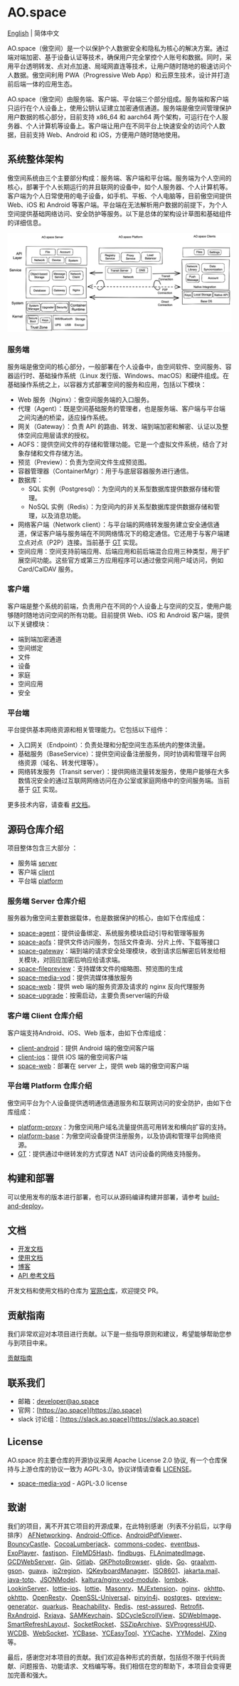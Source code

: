 # AO.space

[English](README.md) | 简体中文

AO.space（傲空间）是一个以保护个人数据安全和隐私为核心的解决方案。通过端对端加密、基于设备认证等技术，确保用户完全掌控个人账号和数据。同时，采用平台透明转发、点对点加速、局域网直连等技术，让用户随时随地的极速访问个人数据。傲空间利用 PWA（Progressive Web App）和云原生技术，设计并打造前后端一体的应用生态。

AO.space（傲空间）由服务端、客户端、平台端三个部分组成。服务端和客户端只运行在个人设备上，使用公钥认证建立加密通信通道。服务端是傲空间管理保护用户数据的核心部分，目前支持 x86_64 和 aarch64 两个架构，可运行在个人服务器、个人计算机等设备上。客户端让用户在不同平台上快速安全的访问个人数据，目前支持 Web、Android 和 iOS，方便用户随时随地使用。

## 系统整体架构

傲空间系统由三个主要部分构成：服务端、客户端和平台端。服务端为个人空间的核心，部署于个人长期运行的并且联网的设备中，如个人服务器、个人计算机等。客户端为个人日常使用的电子设备，如手机、平板、个人电脑等，目前傲空间提供 Web、iOS 和 Android 等客户端。平台端在无法解析用户数据的前提下，为个人空间提供基础网络访问、安全防护等服务。以下是总体的架构设计草图和基础组件的详细信息。

![AO.space-architecture](./assets/architecture.png)

### 服务端

服务端是傲空间的核心部分，一般部署在个人设备中，由空间软件、空间服务、容器运行时、基础操作系统（Linux 发行版、Windows、macOS）和硬件组成。在基础操作系统之上，以容器方式部署空间的服务和应用，包括以下模块：

- Web 服务（Nginx）：傲空间服务端的入口服务。
- 代理（Agent）：既是空间基础服务的管理者，也是服务端、客户端与平台端之间沟通的桥梁，适应操作系统。
- 网关（Gateway）：负责 API 的路由、转发、端到端加密和解密、认证以及整体空间应用层请求的授权。
- AOFS：提供空间文件的存储和管理功能。它是一个虚拟文件系统，结合了对象存储和文件存储方法。
- 预览（Preview）：负责为空间文件生成预览图。
- 容器管理器（ContainerMgr）：用于与底层容器服务进行通信。
- 数据库：
  - SQL 实例（Postgresql）：为空间内的关系型数据库提供数据存储和管理。
  - NoSQL 实例（Redis）：为空间内的非关系型数据库提供数据存储和管理，以及消息功能。
- 网络客户端（Network client）：与平台端的网络转发服务建立安全通信通道，保证客户端与服务端在不同网络情况下的稳定通信。它还用于与客户端建立点对点（P2P）连接。当前基于 [GT](https://github.com/ao-space/gt) 实现。
- 空间应用：空间支持前端应用、后端应用和前后端混合应用三种类型，用于扩展空间功能。这些官方或第三方应用程序可以通过傲空间用户域访问，例如 Card/CalDAV 服务。

### 客户端

客户端是整个系统的前端，负责用户在不同的个人设备上与空间的交互，使用户能够随时随地访问空间的所有功能。目前提供 Web、iOS 和 Android 客户端，提供以下关键模块：

- 端到端加密通道
- 空间绑定
- 文件
- 设备
- 家庭
- 空间应用
- 安全


### 平台端

平台提供基本网络资源和相关管理能力。它包括以下组件：

- 入口网关（Endpoint）：负责处理和分配空间生态系统内的整体流量。
- 基础服务（BaseService）：提供空间设备注册服务，同时协调和管理平台网络资源（域名、转发代理等）。
- 网络转发服务（Transit server）：提供网络流量转发服务，使用户能够在大多数情况安全的通过互联网网络访问在办公室或家庭网络中的空间服务端。当前基于 [GT](https://github.com/ao-space/gt) 实现。

更多技术内容，请查看 [#文档](#文档)。

## 源码仓库介绍

项目整体包含三大部分 ：

- 服务端 [server](./server/)
- 客户端 [client](./client/)
- 平台端 [platform](./platform/)

### 服务端 Server 仓库介绍

服务器为傲空间主要数据载体，也是数据保护的核心，由如下仓库组成：
  
- [space-agent](https://github.com/ao-space/space-agent)：提供设备绑定、系统服务模块启动引导和管理等服务
- [space-aofs](https://github.com/ao-space/space-aofs)：提供文件访问服务，包括文件查询、分片上传、下载等接口
- [space-gateway](https://github.com/ao-space/space-gateway)：端到端的请求安全处理模块，收到请求后解密后转发给相关模块，对回应加密后响应给请求端。
- [space-filepreview](https://github.com/ao-space/space-filepreview)：支持媒体文件的缩略图、预览图的生成
- [space-media-vod](https://github.com/ao-space/space-media-vod)：提供流媒体播放服务
- [space-web](https://github.com/ao-space/space-web)：提供 web 端的服务资源及请求的 nginx 反向代理服务
- [space-upgrade](https://github.com/ao-space/space-upgrade)：按需启动，主要负责server端的升级

### 客户端 Client 仓库介绍

客户端支持Android、iOS、Web 版本，由如下仓库组成：

- [client-android](https://github.com/ao-space/client-android)：提供 Android 端的傲空间客户端
- [client-ios](https://github.com/ao-space/client-ios)：提供 iOS 端的傲空间客户端
- [space-web](https://github.com/ao-space/space-web)：部署在 server 上，提供 web 端的傲空间客户端

### 平台端 Platform 仓库介绍

傲空间平台为个人设备提供透明通信通道服务和互联网访问的安全防护，由如下仓库组成：

- [platform-proxy](https://github.com/ao-space/platform-proxy)：为傲空间用户域名流量提供高可用转发和横向扩容的支持。
- [platform-base](https://github.com/ao-space/platform-base)：为傲空间设备提供注册服务，以及协调和管理平台网络资源。
- [GT](https://github.com/ao-space/gt)：提供通过中继转发的方式穿透 NAT 访问设备的网络支持服务。

## 构建和部署

可以使用发布的版本进行部署，也可以从源码编译构建并部署，请参考 [build-and-deploy](./docs/cn/build-and-deploy.md)。

## 文档

- [开发文档](https://ao.space/docs)
- [使用文档](https://ao.space/support/help)
- [博客](https://ao.space/blog)
- [API 参考文档](https://github.com/ao-space/api-doc)

开发文档和使用文档的仓库为 [官网仓库](https://github.com/ao-space/website)，欢迎提交 PR。

## 贡献指南

我们非常欢迎对本项目进行贡献。以下是一些指导原则和建议，希望能够帮助您参与到项目中来。

[贡献指南](./docs/cn/contribution-guidelines.md)

## 联系我们
- 邮箱：<developer@ao.space>
- 官网：[https://ao.space](https://ao.space)
- slack 讨论组：[https://slack.ao.space](https://slack.ao.space)

## License

AO.space 的主要仓库的开源协议采用 Apache License 2.0 协议, 有一个仓库保持与上游仓库的协议一致为 AGPL-3.0。协议详情请查看 [LICENSE](./LICENSE)。

- [space-media-vod](https://github.com/ao-space/space-media-vod) -  AGPL-3.0 license

## 致谢

我们的项目，离不开其它项目的开源成果，在此特别感谢（列表不分前后，以字母排序） [AFNetworking](https://github.com/AFNetworking/AFNetworking)、[Android-Office](https://github.com/zjtone/Android-Office)、[AndroidPdfViewer](https://github.com/barteksc/AndroidPdfViewer)、[BouncyCastle](https://github.com/bcgit/bc-java)、[CocoaLumberjack](https://github.com/CocoaLumberjack/CocoaLumberjack)、[commons-codec](https://commons.apache.org/proper/commons-codec/)、[eventbus](https://github.com/greenrobot/EventBus)、[ExoPlayer](https://github.com/google/ExoPlayer)、[fastjson](https://github.com/alibaba/fastjson)、[FileMD5Hash](https://github.com/JoeKun/FileMD5Hash)、[findbugs](https://findbugs.sourceforge.net/)、[FLAnimatedImage](https://github.com/Flipboard/FLAnimatedImage)、[GCDWebServer](https://github.com/swisspol/GCDWebServer)、[Gin](https://github.com/gin-gonic/gin)、[Gitlab](https://about.gitlab.com/)、[GKPhotoBrowser](https://github.com/QuintGao/GKPhotoBrowser)、[glide](https://github.com/bumptech/glide)、[Go](https://github.com/golang/go)、[graalvm](https://github.com/graalvm)、[gson](https://github.com/google/gson)、[guava](https://github.com/google/guava)、[ip2region](https://github.com/lionsoul2014/ip2region)、[IQKeyboardManager](https://github.com/hackiftekhar/IQKeyboardManager)、[ISO8601](https://github.com/erlsci/iso8601)、[jakarta.mail](https://github.com/jakartaee/mail-api)、[java-totp](https://github.com/samdjstevens/java-totp)、[JSONModel](https://github.com/jsonmodel/jsonmodel)、[kaltura/nginx-vod-module](https://github.com/kaltura/nginx-vod-module)、[lombok](https://github.com/projectlombok/lombok)、[LookinServer](https://github.com/QMUI/LookinServer)、[lottie-ios](https://github.com/airbnb/lottie-ios)、[lottie](https://github.com/airbnb/lottie-android)、[Masonry](https://github.com/SnapKit/Masonry)、[MJExtension](https://github.com/CoderMJLee/MJExtension)、[nginx](http://nginx.org)、[okhttp](https://github.com/square/okhttp)、[okhttp](https://github.com/square/okhttp)、[OpenResty](https://github.com/openresty/)、[OpenSSL-Universal](https://github.com/cute/OpenSSL-Universal)、[pinyin4j](https://github.com/belerweb/pinyin4j)、[postgres](https://github.com/postgres/postgres)、[preview-generator](https://github.com/algoo/preview-generator)、[quarkus](https://github.com/quarkusio/quarkus)、[Reachability](https://github.com/tonymillion/Reachability)、[Redis](https://redis.io/)、[rest-assured](https://github.com/rest-assured/rest-assured)、[Retrofit](https://github.com/square/retrofit)、[RxAndroid](https://github.com/ReactiveX/RxAndroid)、[Rxjava](https://github.com/ReactiveX/RxJava)、[SAMKeychain](https://github.com/soffes/SAMKeychain)、[SDCycleScrollView](https://github.com/gsdios/SDCycleScrollView)、[SDWebImage](https://github.com/SDWebImage/SDWebImage)、[SmartRefreshLayout](https://github.com/scwang90/SmartRefreshLayout)、[SocketRocket](https://github.com/facebookincubator/SocketRocket)、[SSZipArchive](https://github.com/wuhaiwei/SSZipArchive)、[SVProgressHUD](https://github.com/SVProgressHUD/SVProgressHUD)、[WCDB](https://github.com/Tencent/wcdb)、[WebSocket](https://github.com/TooTallNate/Java-WebSocket)、[YCBase](https://github.com/ungacy/YCBase)、[YCEasyTool](https://github.com/ungacy/YCEasyTool)、[YYCache](https://github.com/ibireme/YYCache)、[YYModel](https://github.com/ibireme/YYModel)、[ZXing](https://github.com/zxing/zxing) 等。

最后，感谢您对本项目的贡献。我们欢迎各种形式的贡献，包括但不限于代码贡献、问题报告、功能请求、文档编写等。我们相信在您的帮助下，本项目会变得更加完善和强大。
